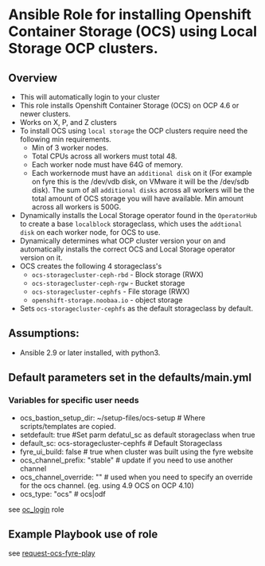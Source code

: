 # Ansible Role for installing Openshift Container Storage (OCS) using Local Storage OCP clusters.

## Overview

- This will automatically login to your cluster
- This role installs Openshift Container Storage (OCS) on OCP 4.6 or newer clusters.
- Works on X, P, and Z clusters
- To install OCS using `local storage` the OCP clusters require need the following min requirements.
  - Min of 3 worker nodes.
  - Total CPUs across all workers must total 48.
  - Each worker node must have 64G of memory.
  - Each workernode must have an `additional disk` on it (For example on fyre this is the /dev/vdb disk, on VMware it will be the /dev/sdb disk). The sum of all `additional disks` across all workers will be the total amount of OCS storage you will have available. Min amount across all workers is 500G.
- Dynamically installs the Local Storage operator found in the `OperatorHub` to create a base `localblock` storageclass, which uses the  `addtional disk` on each worker node, for OCS to use.
- Dynamically determines what OCP cluster version your on and automatically installs the correct OCS and Local Storage operator version on it.
- OCS creates the following 4 storageclass's
  - `ocs-storagecluster-ceph-rbd` - Block storage (RWX)
  - `ocs-storagecluster-ceph-rgw` - Bucket storage
  - `ocs-storagecluster-cephfs` - File storage (RWX)
  - `openshift-storage.noobaa.io` - object storage
- Sets `ocs-storagecluster-cephfs` as the default storageclass by default.

## Assumptions:

- Ansible 2.9 or later installed, with python3.

## Default parameters set in the defaults/main.yml

### Variables for specific user needs

- ocs_bastion_setup_dir: ~/setup-files/ocs-setup # Where scripts/templates are copied.
- setdefault: true  #Set parm defatul_sc as default storageclass when true
- default_sc: ocs-storagecluster-cephfs # Default Storageclass
- fyre_ui_build: false # true when cluster was built using the fyre website
- ocs_channel_prefix: "stable" # update if you need to use another channel
- ocs_channel_override: "" # used when you need to specify an override for the ocs channel.  (eg. using 4.9 OCS on OCP 4.10)
- ocs_type: "ocs" # ocs|odf

see [oc_login](https://github.com/IBM/community-automation/tree/master/ansible/roles/ocp_login) role

## Example Playbook use of role

see [request-ocs-fyre-play](https://github.com/IBM/community-automation/tree/master/ansible/request-ocs-fyre-play)

